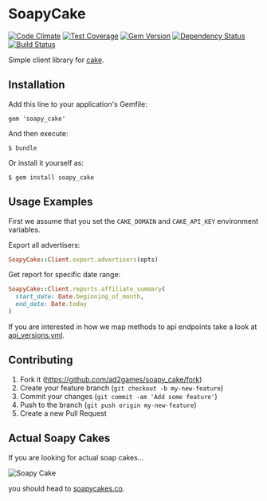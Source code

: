 # SoapyCake
[![Code Climate](https://codeclimate.com/github/ad2games/soapy_cake.png)](https://codeclimate.com/github/ad2games/soapy_cake)
[![Test Coverage](https://codeclimate.com/github/ad2games/soapy_cake/coverage.png)](https://codeclimate.com/github/ad2games/soapy_cake)
[![Gem Version](http://img.shields.io/gem/v/soapy_cake.svg)](http://rubygems.org/gems/soapy_cake)
[![Dependency Status](http://img.shields.io/gemnasium/ad2games/soapy_cake.svg)](https://gemnasium.com/ad2games/soapy_cake)
[![Build Status](https://circleci.com/gh/ad2games/soapy_cake.png?circle-token=aac691804f58acd8e96db632f8133e3c6155f123)](https://circleci.com/gh/ad2games/soapy_cake)

Simple client library for [cake](http://getcake.com).

## Installation

Add this line to your application's Gemfile:

    gem 'soapy_cake'

And then execute:

    $ bundle

Or install it yourself as:

    $ gem install soapy_cake

## Usage Examples

First we assume that you set the `CAKE_DOMAIN` and `CAKE_API_KEY`
environment variables.

Export all advertisers:

```ruby
SoapyCake::Client.export.advertisers(opts)
```

Get report for specific date range:

```ruby
SoapyCake::Client.reports.affiliate_summary(
  start_date: Date.beginning_of_month,
  end_date: Date.today
)
```

If you are interested in how we map methods to api endpoints take a look
at [api_versions.yml](api_versions.yml).

## Contributing

1. Fork it (https://github.com/ad2games/soapy_cake/fork)
2. Create your feature branch (`git checkout -b my-new-feature`)
3. Commit your changes (`git commit -am 'Add some feature'`)
4. Push to the branch (`git push origin my-new-feature`)
5. Create a new Pull Request

## Actual Soapy Cakes

If you are looking for actual soap cakes...

![Soapy Cake](http://soapycakes.co/wp-content/uploads/2012/05/blogpics17-310x205.jpg)

you should head to [soapycakes.co](http://soapycakes.co).
